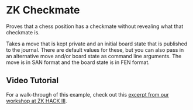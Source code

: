 # ZK Checkmate

Proves that a chess position has a checkmate without revealing what that checkmate is.

Takes a move that is kept private and an initial board state that is published to the journal. There are default values for these, but you can also pass in an alternative move and/or board state as command line arguments. The move is in SAN format and the board state is in FEN format.


## Video Tutorial

For a walk-through of this example, check out this [excerpt from our workshop at ZK HACK III](https://www.youtube.com/watch?v=vxqxRiTXGBI&list=PLcPzhUaCxlCgig7ofeARMPwQ8vbuD6hC5&index=9).
